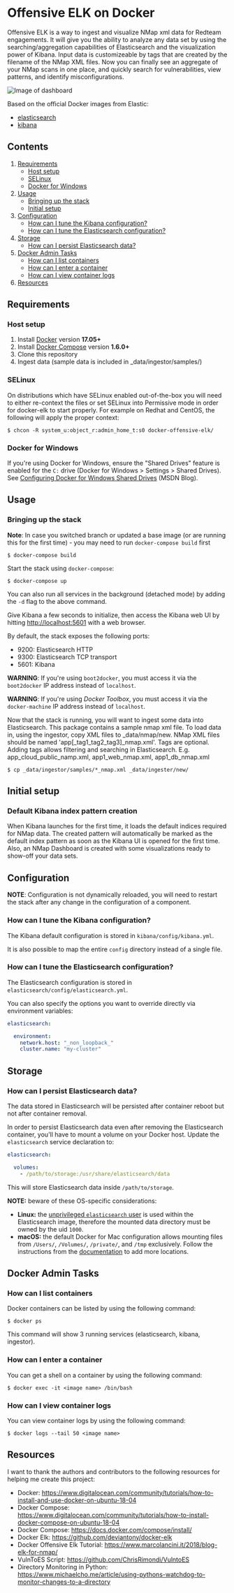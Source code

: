 # Offensive ELK on Docker

Offensive ELK is a way to ingest and visualize NMap xml data for Redteam engagements.  It will give you the ability to analyze any data set by using the searching/aggregation capabilities of Elasticsearch
and the visualization power of Kibana.  Input data is customizeable by tags that are created by the filename of the NMap XML files.  Now you can finally see an aggregate of your NMap scans in one place, and quickly search for vulnerabilities, view patterns, and identify misconfigurations.

![Image of dashboard](https://github.com/ralphyz/offensive-elk/raw/master/screenshots/dashboard.png)

Based on the official Docker images from Elastic:

* [elasticsearch](https://github.com/elastic/elasticsearch-docker)
* [kibana](https://github.com/elastic/kibana-docker)

## Contents

1. [Requirements](#requirements)
   * [Host setup](#host-setup)
   * [SELinux](#selinux)
   * [Docker for Windows](#docker-for-windows)
2. [Usage](#usage)
   * [Bringing up the stack](#bringing-up-the-stack)
   * [Initial setup](#initial-setup)
3. [Configuration](#configuration)
   * [How can I tune the Kibana configuration?](#how-can-i-tune-the-kibana-configuration)
   * [How can I tune the Elasticsearch configuration?](#how-can-i-tune-the-elasticsearch-configuration)
4. [Storage](#storage)
   * [How can I persist Elasticsearch data?](#how-can-i-persist-elasticsearch-data)
5. [Docker Admin Tasks](#docker-admin-tasks)
   * [How can I list containers](#how-can-i-list-containers)
   * [How can I enter a container](#how-can-i-enter-a-container)
   * [How can I view container logs](#how-can-i-view-container-logs)
6. [Resources](#resources)
## Requirements

### Host setup

1. Install [Docker](https://www.docker.com/community-edition#/download) version **17.05+**
2. Install [Docker Compose](https://docs.docker.com/compose/install/) version **1.6.0+**
3. Clone this repository
4. Ingest data (sample data is included in _data/ingestor/samples/)

### SELinux

On distributions which have SELinux enabled out-of-the-box you will need to either re-context the files or set SELinux
into Permissive mode in order for docker-elk to start properly. For example on Redhat and CentOS, the following will
apply the proper context:

```console
$ chcon -R system_u:object_r:admin_home_t:s0 docker-offensive-elk/
```

### Docker for Windows

If you're using Docker for Windows, ensure the "Shared Drives" feature is enabled for the `C:` drive (Docker for Windows > Settings > Shared Drives). See [Configuring Docker for Windows Shared Drives](https://blogs.msdn.microsoft.com/stevelasker/2016/06/14/configuring-docker-for-windows-volumes/) (MSDN Blog).

## Usage

### Bringing up the stack

**Note**: In case you switched branch or updated a base image (or are running this for the first time) - you may need to run `docker-compose build` first

```console
$ docker-compose build
```


Start the stack using `docker-compose`:

```console
$ docker-compose up
```

You can also run all services in the background (detached mode) by adding the `-d` flag to the above command.

Give Kibana a few seconds to initialize, then access the Kibana web UI by hitting
[http://localhost:5601](http://localhost:5601) with a web browser.

By default, the stack exposes the following ports:
* 9200: Elasticsearch HTTP
* 9300: Elasticsearch TCP transport
* 5601: Kibana

**WARNING**: If you're using `boot2docker`, you must access it via the `boot2docker` IP address instead of `localhost`.

**WARNING**: If you're using *Docker Toolbox*, you must access it via the `docker-machine` IP address instead of
`localhost`.

Now that the stack is running, you will want to ingest some data into Elasticsearch. This package contains a sample nmap xml file.  To load data in, using the ingestor, copy XML files to _data/nmap/new. NMap XML files should be named 'app[_tag1_tag2_tag3]_nmap.xml'.  Tags are optional. Adding tags allows filtering and searching in Elasticsearch.  E.g. app_cloud_public_namp.xml, app1_web_nmap.xml, app1_db_nmap.xml

```console
$ cp _data/ingestor/samples/*_nmap.xml _data/ingester/new/
```

## Initial setup

### Default Kibana index pattern creation

When Kibana launches for the first time, it loads the default indices required for NMap data.  The created pattern will automatically be marked as the default index pattern as soon as the Kibana UI is opened for the first time.  Also, an NMap Dashboard is created with some visualizations ready to show-off your data sets.

## Configuration

**NOTE**: Configuration is not dynamically reloaded, you will need to restart the stack after any change in the
configuration of a component.

### How can I tune the Kibana configuration?

The Kibana default configuration is stored in `kibana/config/kibana.yml`.

It is also possible to map the entire `config` directory instead of a single file.

### How can I tune the Elasticsearch configuration?

The Elasticsearch configuration is stored in `elasticsearch/config/elasticsearch.yml`.

You can also specify the options you want to override directly via environment variables:

```yml
elasticsearch:

  environment:
    network.host: "_non_loopback_"
    cluster.name: "my-cluster"
```

## Storage

### How can I persist Elasticsearch data?

The data stored in Elasticsearch will be persisted after container reboot but not after container removal.

In order to persist Elasticsearch data even after removing the Elasticsearch container, you'll have to mount a volume on
your Docker host. Update the `elasticsearch` service declaration to:

```yml
elasticsearch:

  volumes:
    - /path/to/storage:/usr/share/elasticsearch/data
```

This will store Elasticsearch data inside `/path/to/storage`.

**NOTE:** beware of these OS-specific considerations:
* **Linux:** the [unprivileged `elasticsearch` user][esuser] is used within the Elasticsearch image, therefore the
  mounted data directory must be owned by the uid `1000`.
* **macOS:** the default Docker for Mac configuration allows mounting files from `/Users/`, `/Volumes/`, `/private/`,
  and `/tmp` exclusively. Follow the instructions from the [documentation][macmounts] to add more locations.

[esuser]: https://github.com/elastic/elasticsearch-docker/blob/016bcc9db1dd97ecd0ff60c1290e7fa9142f8ddd/templates/Dockerfile.j2#L22
[macmounts]: https://docs.docker.com/docker-for-mac/osxfs/

## Docker Admin Tasks

### How can I list containers

Docker containers can be listed by using the following command:

```console
$ docker ps
```

This command will show 3 running services (elasticsearch, kibana, ingestor).

### How can I enter a container

You can get a shell on a container by using the following command:

```console
$ docker exec -it <image name> /bin/bash
```

### How can I view container logs

You can view container logs by using the following command:

```console
$ docker logs --tail 50 <image name>
```

## Resources

I want to thank the authors and contributors to the following resources for helping me create this project:
* Docker: https://www.digitalocean.com/community/tutorials/how-to-install-and-use-docker-on-ubuntu-18-04
* Docker Compose: https://www.digitalocean.com/community/tutorials/how-to-install-docker-compose-on-ubuntu-18-04
* Docker Compose: https://docs.docker.com/compose/install/
* Docker Elk: https://github.com/deviantony/docker-elk
* Docker Offensive Elk Tutorial: https://www.marcolancini.it/2018/blog-elk-for-nmap/
* VulnToES Script: https://github.com/ChrisRimondi/VulntoES
* Directory Monitoring in Python: https://www.michaelcho.me/article/using-pythons-watchdog-to-monitor-changes-to-a-directory
